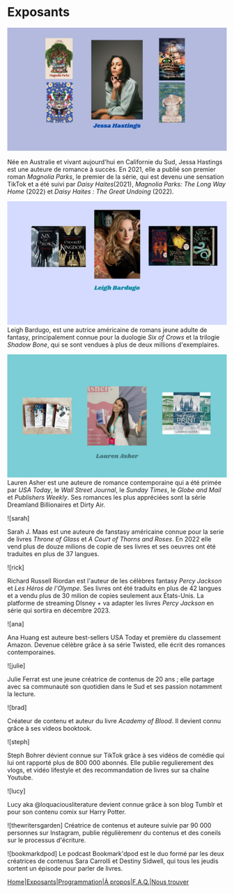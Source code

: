 # Exposants

![jessahastings](image/jessahastings.jpg)

Née en Australie et vivant aujourd'hui en Californie du Sud, Jessa Hastings est une auteure de romance à succès.
En 2021, elle a publié son premier roman *Magnolia Parks*, le premier de la série, qui est devenu une sensation TikTok et a été suivi par *Daisy Haites*(2021), *Magnolia Parks: The Long Way Home* (2022) et *Daisy Haites : The Great Undoing* (2022).



![leighbardugo](image/leigh.png)
Leigh Bardugo, est une autrice américaine de romans jeune adulte de fantasy, principalement connue pour la duologie *Six of Crows* et la trilogie *Shadow Bone*, qui se sont vendues à plus de deux millions d'exemplaires.

![lauren](image/laurenasher.jpg)
Lauren Asher est une auteure de romance contemporaine qui a été primée par *USA Today*, le *Wall Street Journal*, le *Sunday Times*, le *Globe and Mail* et *Publishers Weekly*. Ses romances les plus appréciées sont la série Dreamland Billionaires et Dirty Air.


![sarah]

Sarah J. Maas est une auteure de fanstasy américaine connue pour la serie de livres *Throne of Glass* et *A Court of Thorns and Roses*. En 2022 elle vend plus de douze milions de copie de ses livres et ses oeuvres ont été traduites en plus de 37 langues.

![rick]

Richard Russell Riordan est l'auteur de les célèbres fantasy *Percy Jackson* et *Les Héros de l'Olympe*. Ses livres ont été traduits en plus de 42 langues et a vendu plus de 30 milion de copies seulement aux États-Unis. La platforme de streaming DIsney + va adapter les livres *Percy Jackson* en série qui sortira en décembre 2023.

![ana]

Ana Huang est auteure best-sellers USA Today et première du classement Amazon. Devenue célèbre grâce à sa série Twisted, elle écrit des romances contemporaines.

![julie]

Julie Ferrat est une jeune créatrice de contenus de 20 ans ; elle partage avec sa communauté son quotidien dans le Sud et ses passion notamment la lecture.

![brad]

Créateur de contenu et auteur du livre *Academy of Blood*. Il devient connu grâce à ses videos booktook.

![steph]

Steph Bohrer dévient connue sur TikTok grâce à ses vidéos de comédie qui lui ont rapporté plus de 800 000 abonnés. Elle publie regulierement des vlogs, et vidéo lifestyle et des recommandation de livres sur sa chaîne Youtube.

![lucy]

Lucy aka @loquaciousliterature devient connue grâce à son blog Tumblr et pour son contenu comix sur Harry Potter.

![thewritersgarden]
Créatrice de contenus et auteure suivie par 90 000 personnes sur Instagram, publie régulièremenr du contenus et des coneils sur le processus d'écriture.


![bookmarkdpod]
Le podcast Bookmark'dpod est le duo formé par les deux créatrices de contenus Sara Carrolli et Destiny Sidwell, qui tous les jeudis sortent un épisode pour parler de livres.

























[Home](index.md)|[Exposants](Exposants.md)|[Programmation](Programmation.md)|[À propos](Aboutus.md)|[F.A.Q.](Questions.md)|[Nous trouver](Whereto.md)
